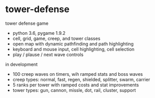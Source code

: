 # tower-defense
tower defense game

- python 3.6, pygame 1.9.2
- cell, grid, game, creep, and tower classes
- open map with dynamic pathfinding and path highlighting
- keyboard and mouse input, cell highlighting, cell selection
- play / plause / next wave controls

in development

- 100 creep waves on timers, wih ramped stats and boss waves
- creep types: normal, fast, regen, shielded, splitter, swarm, carrier
- 5 ranks per tower with ramped costs and stat improvements
- tower types: gun, cannon, missle, dot, rail, cluster, support
